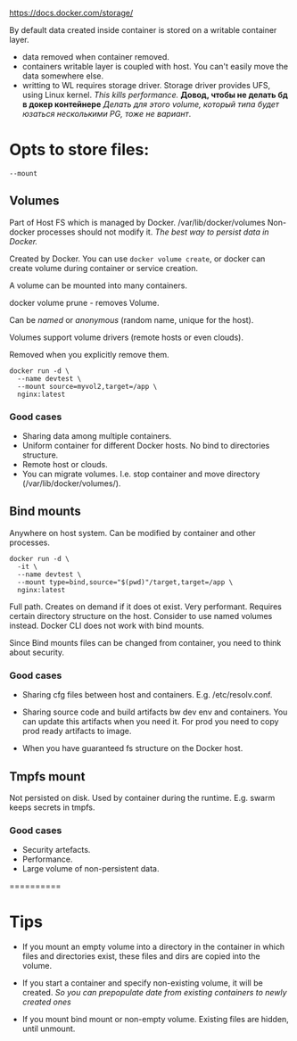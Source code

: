 https://docs.docker.com/storage/

By default data created inside container is stored on a writable
container layer.


* data removed when container removed.
* containers writable layer is coupled with host. You can't easily
move the data somewhere else.
* writting to WL requires storage driver. Storage driver provides UFS,
using Linux kernel. *This kills performance.*
**Довод, чтобы не делать бд в докер контейнере**
*Делать для этого volume, который типа будет юзаться несколькими PG, тоже не вариант*.

# Opts to store files:

`--mount`

## Volumes

Part of Host FS which is managed by Docker.
/var/lib/docker/volumes
Non-docker processes should not modify it.
*The best way to persist data in Docker.*

Created by Docker.
You can use `docker volume create`, or docker can create volume during container or service creation.

A volume can be mounted into many containers.

docker volume prune - removes Volume.

Can be *named* or *anonymous* (random name, unique for the host).

Volumes support volume drivers (remote hosts or even clouds).

Removed when you explicitly remove them.

```
docker run -d \
  --name devtest \
  --mount source=myvol2,target=/app \
  nginx:latest
```


### Good cases

* Sharing data among multiple containers.
* Uniform container for different Docker hosts. No bind to directories structure.
* Remote host or clouds.
* You can migrate volumes. I.e. stop container and move directory
(/var/lib/docker/volumes/<vol-name>).

## Bind mounts

Anywhere on host system. Can be modified by container and other processes.

```
docker run -d \
  -it \
  --name devtest \
  --mount type=bind,source="$(pwd)"/target,target=/app \
  nginx:latest
```

Full path.
Creates on demand if it does ot exist.
Very performant.
Requires certain directory structure on the host.
Consider to use named volumes instead.
Docker CLI does not work with bind mounts.

Since Bind mounts files can be changed from container,
you need to think about security.

### Good cases

* Sharing cfg files between host and containers.
E.g. /etc/resolv.conf.

* Sharing source code and build artifacts bw dev env and containers.
You can update this artifacts when you need it.
For prod you need to copy prod ready artifacts to image.

* When you have guaranteed fs structure on the Docker host.

## Tmpfs mount

Not persisted on disk. Used by container during the runtime.
E.g. swarm keeps secrets in tmpfs.

### Good cases

* Security artefacts.
* Performance.
* Large volume of non-persistent data.

==========

# Tips

* If you mount an empty volume into a directory in the container in which
files and directories exist, these files and dirs
are copied into the volume.
* If you start a container and specify non-existing volume, it will be created.
*So you can prepopulate date from existing containers to newly created ones*

* If you mount bind mount or non-empty volume. Existing files are hidden, until unmount.





